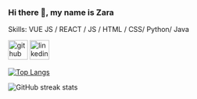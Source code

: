 ### Hi there 👋, my name is Zara

Skills: VUE JS / REACT / JS / HTML / CSS/ Python/ Java



[<img src='https://cdn.jsdelivr.net/npm/simple-icons@3.0.1/icons/github.svg' alt='github' height='40'>](https://github.com/zara-mayb)  [<img src='https://cdn.jsdelivr.net/npm/simple-icons@3.0.1/icons/linkedin.svg' alt='linkedin' height='40'>](https://www.linkedin.com/in/https://www.linkedin.com/in/zara-may-bernardo-332703187//)  

[![Top Langs](https://github-readme-stats.vercel.app/api/top-langs/?username=zara-mayb)](https://github.com/anuraghazra/github-readme-stats)

![GitHub streak stats](https://streak-stats.demolab.com/?user=zara-mayb)  

